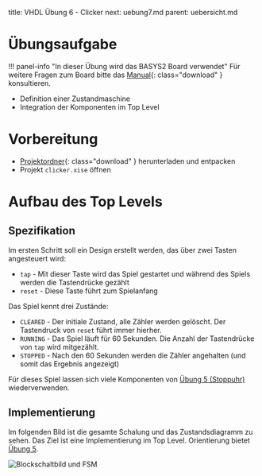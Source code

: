 title: VHDL Übung 6 - Clicker
next: uebung7.md
parent: uebersicht.md

# Übungsaufgabe

!!! panel-info "In dieser Übung wird das BASYS2 Board verwendet"
    Für weitere Fragen zum Board bitte das [Manual]({filename}basys2_manual.pdf){: class="download" } konsultieren.

* Definition einer Zustandmaschine
* Integration der Komponenten im Top Level

# Vorbereitung

* [Projektordner]({filename}vhdl_uebung_6.compress){: class="download" } herunterladen und entpacken
* Projekt `clicker.xise` öffnen

# Aufbau des Top Levels
## Spezifikation
Im ersten Schritt soll ein Design erstellt werden, das über zwei Tasten angesteuert wird:

* `tap` - Mit dieser Taste wird das Spiel gestartet und während des Spiels werden die Tastendrücke gezählt
* `reset` - Diese Taste führt zum Spielanfang

Das Spiel kennt drei Zustände:

* `CLEARED` - Der initiale Zustand, alle Zähler werden gelöscht. Der Tastendruck von `reset` führt immer hierher.
* `RUNNING` - Das Spiel läuft für 60 Sekunden. Die Anzahl der Tastendrücke von `tap` wird mitgezählt.
* `STOPPED` - Nach den 60 Sekunden werden die Zähler angehalten (und somit das Ergebnis angezeigt)

Für dieses Spiel lassen sich viele Komponenten von [Übung 5 (Stoppuhr)]({filename}uebung5.md) wiederverwenden.

## Implementierung
Im folgenden Bild ist die gesamte Schalung und das Zustandsdiagramm zu sehen. Das Ziel ist eine Implementierung im Top
Level. Orientierung bietet [Übung 5]({filename}uebung5.md).

![Blockschaltbild und FSM]({filename}uebung6.jpg)
